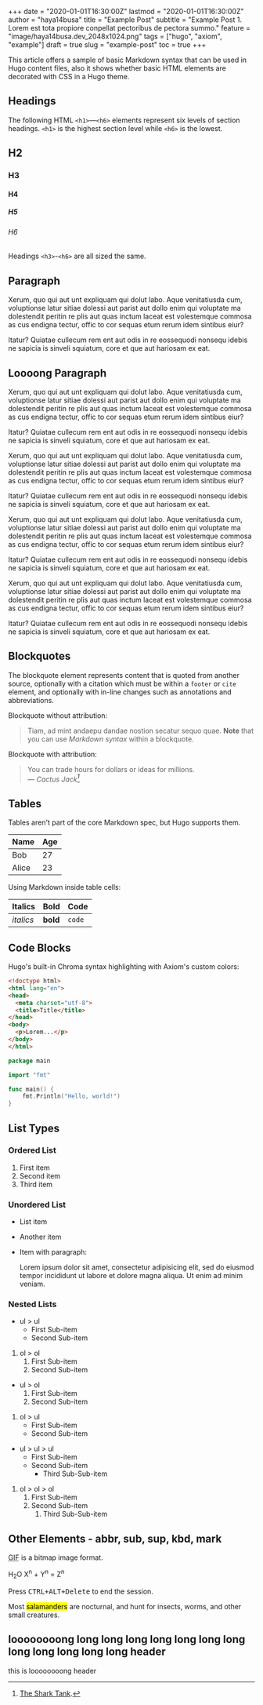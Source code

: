 +++
date = "2020-01-01T16:30:00Z"
lastmod = "2020-01-01T16:30:00Z"
author = "haya14busa"
title = "Example Post"
subtitle = "Example Post 1. Lorem est tota propiore conpellat pectoribus de pectora summo."
feature = "image/haya14busa.dev_2048x1024.png"
tags = ["hugo", "axiom", "example"]
draft = true
slug = "example-post"
toc = true
+++

This article offers a sample of basic Markdown syntax that can be used in Hugo content files, also it shows whether basic HTML elements are decorated with CSS in a Hugo theme.

## Headings

The following HTML `<h1>`—`<h6>` elements represent six levels of section headings. `<h1>` is the highest section level while `<h6>` is the lowest.

<!-- # H1 -->
## H2
### H3
#### H4
##### H5
###### H6

Headings `<h3>`-`<h6>` are all sized the same.

## Paragraph

Xerum, quo qui aut unt expliquam qui dolut labo. Aque venitatiusda cum, voluptionse latur sitiae dolessi aut parist aut dollo enim qui voluptate ma dolestendit peritin re plis aut quas inctum laceat est volestemque commosa as cus endigna tectur, offic to cor sequas etum rerum idem sintibus eiur?

Itatur? Quiatae cullecum rem ent aut odis in re eossequodi nonsequ idebis ne sapicia is sinveli squiatum, core et que aut hariosam ex eat.

## Loooong Paragraph

Xerum, quo qui aut unt expliquam qui dolut labo. Aque venitatiusda cum, voluptionse latur sitiae dolessi aut parist aut dollo enim qui voluptate ma dolestendit peritin re plis aut quas inctum laceat est volestemque commosa as cus endigna tectur, offic to cor sequas etum rerum idem sintibus eiur?

Itatur? Quiatae cullecum rem ent aut odis in re eossequodi nonsequ idebis ne sapicia is sinveli squiatum, core et que aut hariosam ex eat.

Xerum, quo qui aut unt expliquam qui dolut labo. Aque venitatiusda cum, voluptionse latur sitiae dolessi aut parist aut dollo enim qui voluptate ma dolestendit peritin re plis aut quas inctum laceat est volestemque commosa as cus endigna tectur, offic to cor sequas etum rerum idem sintibus eiur?

Itatur? Quiatae cullecum rem ent aut odis in re eossequodi nonsequ idebis ne sapicia is sinveli squiatum, core et que aut hariosam ex eat.

Xerum, quo qui aut unt expliquam qui dolut labo. Aque venitatiusda cum, voluptionse latur sitiae dolessi aut parist aut dollo enim qui voluptate ma dolestendit peritin re plis aut quas inctum laceat est volestemque commosa as cus endigna tectur, offic to cor sequas etum rerum idem sintibus eiur?

Itatur? Quiatae cullecum rem ent aut odis in re eossequodi nonsequ idebis ne sapicia is sinveli squiatum, core et que aut hariosam ex eat.

Xerum, quo qui aut unt expliquam qui dolut labo. Aque venitatiusda cum, voluptionse latur sitiae dolessi aut parist aut dollo enim qui voluptate ma dolestendit peritin re plis aut quas inctum laceat est volestemque commosa as cus endigna tectur, offic to cor sequas etum rerum idem sintibus eiur?

Itatur? Quiatae cullecum rem ent aut odis in re eossequodi nonsequ idebis ne sapicia is sinveli squiatum, core et que aut hariosam ex eat.

## Blockquotes

The blockquote element represents content that is quoted from another source, optionally with a citation which must be within a `footer` or `cite` element, and optionally with in-line changes such as annotations and abbreviations.

Blockquote without attribution:

> Tiam, ad mint andaepu dandae nostion secatur sequo quae.
> **Note** that you can use *Markdown syntax* within a blockquote.

Blockquote with attribution:

> You can trade hours for dollars or ideas for millions.<br>
> — <cite>Cactus Jack[^1]</cite>

[^1]: [The Shark Tank](https://www.example.com/).

## Tables

Tables aren't part of the core Markdown spec, but Hugo supports them.

   Name | Age
--------|------
    Bob | 27
  Alice | 23

Using Markdown inside table cells:

| Italics   | Bold     | Code   |
| --------  | -------- | ------ |
| *italics* | **bold** | `code` |

## Code Blocks

Hugo's built-in Chroma syntax highlighting with Axiom's custom colors:

```html
<!doctype html>
<html lang="en">
<head>
  <meta charset="utf-8">
  <title>Title</title>
</head>
<body>
  <p>Lorem...</p>
</body>
</html>
```

```go
package main

import "fmt"

func main() {
	fmt.Println("Hello, world!")
}
```

## List Types

### Ordered List

1. First item
2. Second item
3. Third item

### Unordered List

* List item
* Another item
* Item with paragraph:

  Lorem ipsum dolor sit amet, consectetur adipisicing elit, sed do eiusmod tempor incididunt ut labore et dolore magna aliqua. Ut enim ad minim veniam.

### Nested Lists

* ul > ul
    * First Sub-item
    * Second Sub-item

1. ol > ol
    1. First Sub-item
    1. Second Sub-item

* ul > ol
    1. First Sub-item
    1. Second Sub-item

1. ol > ul
    * First Sub-item
    * Second Sub-item

* ul > ul > ul
    * First Sub-item
    * Second Sub-item
        * Third Sub-Sub-item

1. ol > ol > ol
    1. First Sub-item
    1. Second Sub-item
        1. Third Sub-Sub-item

## Other Elements - abbr, sub, sup, kbd, mark

<abbr title="Graphics Interchange Format">GIF</abbr> is a bitmap image format.

H<sub>2</sub>O X<sup>n</sup> + Y<sup>n</sup> = Z<sup>n</sup>

Press <kbd><kbd>CTRL</kbd>+<kbd>ALT</kbd>+<kbd>Delete</kbd></kbd> to end the session.

Most <mark>salamanders</mark> are nocturnal, and hunt for insects, worms, and other small creatures.

## loooooooong long long long long long long long long long long long long header

this is loooooooong header
